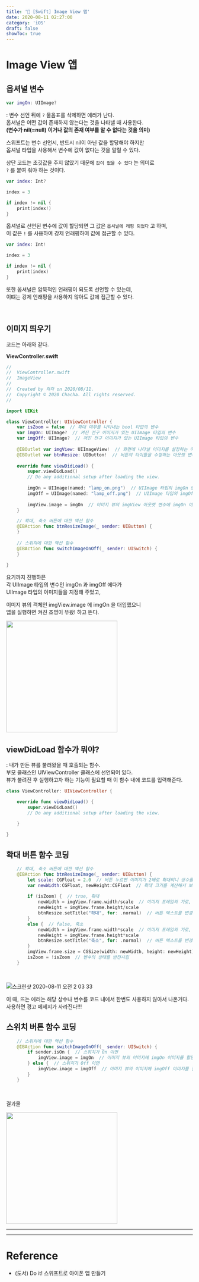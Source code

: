 ```yaml
---
title: '🌈 [Swift] Image View 앱'
date: 2020-08-11 02:27:00
category: 'iOS'
draft: false 
showToc: true
---
```


# Image View 앱



## 옵셔널 변수

```swift
var imgOn: UIImage?
```  


: 변수 선언 뒤에 `?` 물음표를 삭제하면 에러가 난다.  
옵셔널은 어떤 값이 존재하지 않는다는 것을 나타낼 때 사용한다.  
**(변수가 nil(=null) 이거나 값의 존재 여부를 알 수 없다는 것을 의미)**  

스위프트는 변수 선언시, 반드시 nil이 아닌 값을 할당해야 하지만  
옵셔널 타입을 사용해서 변수에 값이 없다는 것을 알릴 수 있다.  

상단 코드는 초깃값을 주지 않았기 때문에 `값이 없을 수 있다` 는 의미로   
`?` 를 붙여 줘야 하는 것이다.  

```swift
var index: Int?

index = 3

if index != nil {
    print(index!)
}
```

옵셔널로 선언된 변수에 값이 할당되면 그 값은 `옵셔널에 래핑 되었다` 고 하며,  
이 값은 `!` 를 사용하여 강제 언래핑하여 값에 접근할 수 있다.

```swift
var index: Int!

index = 3

if index != nil {
    print(index)
}
```

또한 옵셔널은 암묵적인 언래핑이 되도록 선언할 수 있는데,  
이떄는 강제 언래핑을 사용하지 않아도 값에 접근할 수 있다.

</br>

## 이미지 띄우기

코드는 아래와 같다.

**ViewController.swift**


```swift
//
//  ViewController.swift
//  ImageView
//
//  Created by 차차 on 2020/08/11.
//  Copyright © 2020 Chacha. All rights reserved.
//

import UIKit

class ViewController: UIViewController {
    var isZoom = false  // 확대 여부를 나타내는 bool 타입의 변수
    var imgOn: UIImage?  // 켜진 전구 이미지가 있는 UIImage 타입의 변수
    var imgOff: UIImage?  // 꺼진 전구 이미지가 있는 UIImage 타입의 변수
    
    @IBOutlet var imgView: UIImageView!  // 화면에 나타낼 이미지를 설정하는 아웃렛 변수
    @IBOutlet var btnResize: UIButton!  // 버튼의 타이틀을 수정하는 아웃렛 변수
    
    override func viewDidLoad() {
        super.viewDidLoad()
        // Do any additional setup after loading the view.
        
        imgOn = UIImage(named: "lamp_on.png")  // UIImage 타입의 imgOn 변수에 이미지를 지정
        imgOff = UIImage(named: "lamp_off.png")  // UIImage 타입의 imgOff 변수에 이미지를 지정
        
        imgView.image = imgOn  // 이미지 뷰의 imgView 아웃렛 변수에 imgOn 이미지를 지정
    }

    // 확대, 축소 버튼에 대한 액션 함수
    @IBAction func btnResizeImage(_ sender: UIButton) {  
    }
    
    // 스위치에 대한 액션 함수
    @IBAction func switchImageOnOff(_ sender: UISwitch) {  
    }
    
}
```

요기까지 진행하믄  
각 UIImage 타입의 변수인 imgOn 과 imgOff 에다가  
UIImage 타입의 이미지들을 지정해 주었고,  

이미지 뷰의 객체인 imgView.image 에 imgOn 을 대입했으니  
앱을 실행하면 켜진 조명이 뚜왔! 하고 뜬다.  

<img width="300" alt="" src="https://user-images.githubusercontent.com/55340876/89808951-e18d1e80-db75-11ea-90a0-525cb3691a09.png">

</br>

## viewDidLoad 함수가 뭐야?
: 내가 만든 뷰를 불러왔을 때 호출되는 함수.  
부모 클래스인 UIViewController 클래스에 선언되어 있다.  
뷰가 불려진 후 실행하고자 하는 기능이 필요할 때 이 함수 내에 코드를 입력해준다.

```swift
class ViewController: UIViewController {

    override func viewDidLoad() {
        super.viewDidLoad()
        // Do any additional setup after loading the view.

    }
    
}
```

## 확대 버튼 함수 코딩

```swift
    // 확대, 축소 버튼에 대한 액션 함수
    @IBAction func btnResizeImage(_ sender: UIButton) {  
        let scale: CGFloat = 2.0  // 버튼 누르면 이미지가 2배로 확대되니 상수를 CGFloat(실수형) 타입으로 선언하고 값을 설정
        var newWidth:CGFloat, newHeight:CGFloat  // 확대 크기를 계산해서 보관할 변수를 각각 실수형 타입으로 선언
        
        if (isZoom) {  // true, 확대
            newWidth = imgView.frame.width/scale  // 이미지 프레임의 가로, 세로 크기에 scale 값을 나누어 각 변수에 할당
            newHeight = imgView.frame.height/scale
            btnResize.setTitle("확대", for: .normal)  // 버튼 텍스트를 변경
        }
        else {  // false, 축소
            newWidth = imgView.frame.width*scale  // 이미지 프레임의 가로, 세로 크기에 scale 값을 곱해 각 변수에 할당
            newHeight = imgView.frame.height*scale
            btnResize.setTitle("축소", for: .normal)  // 버튼 텍스트를 변경
        }
        imgView.frame.size = CGSize(width: newWidth, height: newHeight)  // CGSize 메서드를 사용하여 이미지 뷰의 프레임 크기를 변경
        isZoom = !isZoom  // 변수의 상태를 반전시킴
    }
```

</br>

![스크린샷 2020-08-11 오전 2 03 33](https://user-images.githubusercontent.com/55340876/89809673-de466280-db76-11ea-9dc4-e38b7716929e.png)

이 때, 뜨는 에러는 해당 상수나 변수를 코드 내에서 한번도 사용하지 않아서 나온거다.  
사용하면 경고 메세지가 사라진다!!!

## 스위치 버튼 함수 코딩

```swift
    // 스위치에 대한 액션 함수
    @IBAction func switchImageOnOff(_ sender: UISwitch) {  
        if sender.isOn {  // 스위치가 On 이면
            imgView.image = imgOn  // 이미지 뷰의 이미지에 imgOn 이미지를 할당
        } else {  // 스위치가 Off 이면
            imgView.image = imgOff  // 이미지 뷰의 이미지에 imgOff 이미지를 할당
        }
    }
```

</br>

결과물

<img width="300" alt="" src="https://user-images.githubusercontent.com/55340876/89811497-b86e8d00-db79-11ea-80f3-f6f018c571a0.gif">

---
---

# Reference  
- (도서) Do it! 스위프트로 아이폰 앱 만들기